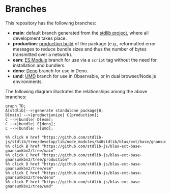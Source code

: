 <!--

@license Apache-2.0

Copyright (c) 2022 The Stdlib Authors.

Licensed under the Apache License, Version 2.0 (the "License");
you may not use this file except in compliance with the License.
You may obtain a copy of the License at

    http://www.apache.org/licenses/LICENSE-2.0

Unless required by applicable law or agreed to in writing, software
distributed under the License is distributed on an "AS IS" BASIS,
WITHOUT WARRANTIES OR CONDITIONS OF ANY KIND, either express or implied.
See the License for the specific language governing permissions and
limitations under the License.

-->

# Branches

This repository has the following branches:

-   **main**: default branch generated from the [stdlib project][stdlib-url], where all development takes place.
-   **production**: [production build][production-url] of the package (e.g., reformatted error messages to reduce bundle sizes and thus the number of bytes transmitted over a network).
-   **esm**: [ES Module][esm-url] branch for use via a `script` tag without the need for installation and bundlers.
-   **deno**: [Deno][deno-url] branch for use in Deno.
-   **umd**: [UMD][umd-url] branch for use in Observable, or in dual browser/Node.js environments.

The following diagram illustrates the relationships among the above branches:

```mermaid
graph TD;
A[stdlib]-->|generate standalone package|B;
B[main] -->|productionize| C[production];
C -->|bundle| D[esm];
C -->|bundle| E[deno];
C -->|bundle| F[umd];

%% click A href "https://github.com/stdlib-js/stdlib/tree/develop/lib/node_modules/%40stdlib/blas/ext/base/gnansumkbn2"
%% click B href "https://github.com/stdlib-js/blas-ext-base-gnansumkbn2/tree/main"
%% click C href "https://github.com/stdlib-js/blas-ext-base-gnansumkbn2/tree/production"
%% click D href "https://github.com/stdlib-js/blas-ext-base-gnansumkbn2/tree/esm"
%% click E href "https://github.com/stdlib-js/blas-ext-base-gnansumkbn2/tree/deno"
%% click F href "https://github.com/stdlib-js/blas-ext-base-gnansumkbn2/tree/umd"
```

[stdlib-url]: https://github.com/stdlib-js/stdlib/tree/develop/lib/node_modules/%40stdlib/blas/ext/base/gnansumkbn2
[production-url]: https://github.com/stdlib-js/blas-ext-base-gnansumkbn2/tree/production
[deno-url]: https://github.com/stdlib-js/blas-ext-base-gnansumkbn2/tree/deno
[umd-url]: https://github.com/stdlib-js/blas-ext-base-gnansumkbn2/tree/umd
[esm-url]: https://github.com/stdlib-js/blas-ext-base-gnansumkbn2/tree/esm